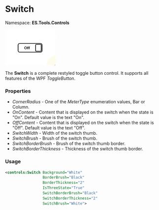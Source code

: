 # Switch
Namespace: **ES.Tools.Controls**

![Switch example](Images/Switch.gif "Switch")

The **Switch** is a complete restyled toggle button control. It supports all features of the WPF *ToggleButton*.

### Properties

* *CornerRadius* - One of the *MeterType* enumeration values, Bar or Column.
* *OnContent* - Content that is displayed on the switch when the state is "On". Default value is the text "On".
* *OffContent* - Content that is displayed on the switch when the state is "Off". Default value is the text "Off".
* *SwitchWidth* - Width of the switch thumb.
* *SwitchBrush* - Brush of the switch thumb.
* *SwitchBorderBrush* - Brush of the switch thumb border.
* *SwitchBorderThickness* - Thickness of the switch thumb border.

### Usage

``` XML
<controls:Switch Background="White"
                 BorderBrush="Black"
                 BorderThickness="2"
                 IsThreeState="True"
                 SwitchBorderBrush="Black"
                 SwitchBorderThickness="2"
                 SwitchBrush="White">
```
